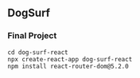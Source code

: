 ## DogSurf

### Final Project

```
cd dog-surf-react
npx create-react-app dog-surf-react
npm install react-router-dom@5.2.0
```
